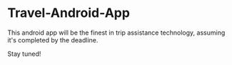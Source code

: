 Travel-Android-App
==================

This android app will be the finest in trip assistance technology, assuming it's completed by the deadline.

Stay tuned!
